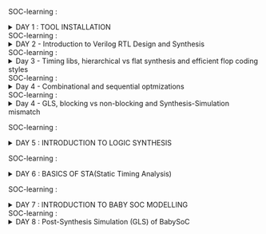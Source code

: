SOC-learning : <details>
           <summary>DAY 1 : TOOL INSTALLATION</summary>
           <p>YOSYS :
           
![Yosys](https://github.com/user-attachments/assets/90c11a4f-d722-4a08-9d82-67972123b419)
![Yosys_tool working snapshot](https://github.com/user-attachments/assets/99f9f510-5b3c-41a4-bce9-2c3401985754)
IVERILOG :

![iverilog    gtkwave](https://github.com/user-attachments/assets/dceb0649-e892-4cf7-873e-c22d8f292a26)
![iverilog_tool_working snapshot](https://github.com/user-attachments/assets/123ebf3e-50cc-4939-ac40-eb151dfc77d3)

gtkwave :

![gtkwave_tool_working_snapshot](https://github.com/user-attachments/assets/6bf15da3-4d17-4ff8-bfbc-0a20e5409c17)</p>
         </details>
SOC-learning :  <details>
           <summary>DAY 2 - Introduction to Verilog RTL Design and Synthesis</summary>
           BLOCK DIAGRAM OF IVERILOG BASED SIMULATION FLOW:
           ![Screenshot (283)](https://github.com/user-attachments/assets/74ccd96d-384d-4249-89a7-7d7580e52a36)
           Simulator:  -> RTL Design is checked for adherence to the spec by simulating the design.
                       -> Simualtor is the tool used for simulating the design. Iverilog is the tool used for this course
           Design : -> Design is the actual verilog code or the set of verilog codes which has the intended functionality
                       to meet with required specifications.
           Testbench : -> Testbench is the setup to apply stimulus(test_vectors) to the design to cehck its functionality.
           How Simulator works :
           -> Simulator looks for the changes on the input signals.
           -> Upon changes to the input the output is evaluated.
           -> If no change to the input, no change to the output
           -> Simulator is looking for change in the values of input.
           BLOCK DIAGRAM OF TESTBENCH
           ![Screenshot (282)](https://github.com/user-attachments/assets/855efcc4-f476-427c-97e2-b25658cfd65c)
           Yosys : -> Tool used for converting the RTL to netlist.
                   -> Yosys is the synthesizer use din the course.
           ![Screenshot (327)](https://github.com/user-attachments/assets/7311b5ac-14a5-46e8-8336-4fef102ef070)
           Gtkwave :  This is the tool used to see the waveforms of VCD files generated after giving testbench and netlist as an inputs to iverilog.
           Netlist is the representation of design in terms of cells present in the .lib
           Verify the synthesis- Block diagram :
           ![Screenshot (287)](https://github.com/user-attachments/assets/f69155c5-8b12-41b8-a0e5-3ed146ea6c63)
           </details>
SOC-learning :  <details>
           <summary>Day 3 - Timing libs, hierarchical vs flat synthesis and efficient flop coding styles</summary>
           Introduction to .lib :
           example of a .lib file is "sky_130_fd_sc_hd_tt_025c_1v80 : describes about process-tt corner , temperature : 25 C , Operating Voltage : 1.8 volts.
           This is specifying at a particular PVT corner, set of cells which were characterised and the information of those cells is given in terms of their timing and output capacitance  for all possible 
           combinations for differrent drive strenghts. We also have  power(leakage, dynamic and static) information also inside the cell. 
           ![Screenshot (301)](https://github.com/user-attachments/assets/09df6fcc-9c75-413c-8c35-0a8d43d92df7)
           ![Screenshot (302)](https://github.com/user-attachments/assets/e73a1414-052b-4349-9c5d-cd0f7910bb9b)
           Showing an example of a mutltiple_modules.v block : hierarchy vs flatten
           First presenting you the basic commands how to synthesize (hierarchy sub-module is taken as an example)
           ![yosys_synth_hier_1](https://github.com/user-attachments/assets/da6fd8fb-af1a-42dd-9ae3-74b085c4d222)
           ![yosys_synth_hier_2](https://github.com/user-attachments/assets/83bd9a4c-f416-4772-8216-930842b469e0)
           ![yosys_synth_hier_3](https://github.com/user-attachments/assets/14c32b9d-e0ec-43da-95cb-d2e5db9962d7)
           ![yosys_synth_hier_4](https://github.com/user-attachments/assets/180c79f6-951b-4991-9f92-f57761caedb2)
           Secondly, showing you the commands history required for falttening the hierarchy:
           ![commands_used_for_hierarchy_flatten](https://github.com/user-attachments/assets/c1e060b2-aba8-46e9-8a1d-8319c0f4c7c9)
           Observation of difference between written verilog code in hier vs flatten:
           ![submodule_flatten_verilog_code_after_synth](https://github.com/user-attachments/assets/22402a81-085b-453b-a0d0-513dfe216240)
           ![submodule_written_verilog_code_after_synth_hierarchy](https://github.com/user-attachments/assets/e2978027-bdfb-4160-aed1-c6ee440a52f4)
           One important thing about Synthesis is it always calculate the logical effort of the design and take appropriate cells from the .lib during synthesizing the circuit for optimisation.
           Advantages of Sub-module synthesis
           1.) When we have multiple instances of same module, we can save time by synthesizing the sub-module once and use it multiple times.
           2.) Divide and conquer : Let's say we have a massive design, which is unable to synthesize the netlist properly, we can break the netlist into couple of sub-modules , synthesize and stitch it later.
           Why flops ?,  A very important topic
           -> So, theoritically if we observe Glitch is one of the important reasons we went to the flops.
           -> With the flops in between the combinational circuit will actually prevent the glitches.
           Giving you the screenshot of the explanation :
           ![Screenshot (304)](https://github.com/user-attachments/assets/1fca88d0-3420-48d5-a7a2-1b1772739073)
           Different types of flops effiecient coding styles :
           Here we are looking into four flops coding styles:
           1.) ASynchrounous-reset
           2.) Synchronous-set
           3.) Asychrounous-reset-Synchrounous-reset
           4.) Asynchrounous-set
           We will not use syncres_asyncres.v d-ff because we will end up in the race around condition:
           ![Screenshot (303)](https://github.com/user-attachments/assets/9743ad75-1d70-4b4e-b597-0eee03997b4d)
           </details>
SOC-learning :  <details>
           <summary>Day 4  - Combinational and sequential optmizations</summary>
           There are some images of hand-wriiten notes I want to share with you for Combinational and sequential circuits logic optmization:
           Bare with my hand-writing , but it is really good info given in the videos i just wanted to share some of the knowledge I gained.
           ![WhatsApp Image 2024-07-30 at 6 11 15 PM (1)](https://github.com/user-attachments/assets/4db27caa-1b7b-48cf-9953-64c7adc43b19)
           ![WhatsApp Image 2024-07-30 at 6 11 15 PM](https://github.com/user-attachments/assets/cf5248b3-c5a8-4b29-9a67-ed15a3a6ddf0)
           ![WhatsApp Image 2024-07-30 at 6 11 16 PM](https://github.com/user-attachments/assets/dbcde17d-1c35-4090-a331-730c969f0be1)
           ![WhatsApp Image 2024-07-30 at 6 11 17 PM (1)](https://github.com/user-attachments/assets/6039d4b9-dbb3-4195-902b-e50f2cc341ab)
           ![WhatsApp Image 2024-07-30 at 6 11 17 PM (2)](https://github.com/user-attachments/assets/18330b16-7411-4403-9f39-646ab8ac3f1e)
           ![WhatsApp Image 2024-07-30 at 6 11 17 PM (3)](https://github.com/user-attachments/assets/c1ff989c-bf36-4477-95f4-7d56a64af252)
           ![WhatsApp Image 2024-07-30 at 6 11 17 PM (4)](https://github.com/user-attachments/assets/ca3cef79-fc32-4c5b-a9ed-ee5f857d2f8a)
           ![WhatsApp Image 2024-07-30 at 6 11 17 PM (5)](https://github.com/user-attachments/assets/61f95dbe-b651-41a7-8ed3-52cd1d4e3b54)
           ![WhatsApp Image 2024-07-30 at 6 11 17 PM (6)](https://github.com/user-attachments/assets/8ca9315c-f1f6-4bee-87ba-5f9ff3c194fc)
           ![WhatsApp Image 2024-07-30 at 6 11 17 PM (7)](https://github.com/user-attachments/assets/34126f45-44d3-43b4-be87-8888911b74e4)
           ![WhatsApp Image 2024-07-30 at 6 11 17 PM (8)](https://github.com/user-attachments/assets/d4ccab45-c82d-49f7-896a-a31a870352b0)
           ![WhatsApp Image 2024-07-30 at 6 11 17 PM (9)](https://github.com/user-attachments/assets/0f1136ab-9df7-4f6a-a5c2-8dc3939a60b1)
           ![WhatsApp Image 2024-07-30 at 6 11 17 PM (10)](https://github.com/user-attachments/assets/a68649af-dbef-48e8-9a20-aa3317fd35e4)
           ![WhatsApp Image 2024-07-30 at 6 11 17 PM (11)](https://github.com/user-attachments/assets/be7d25ea-6a82-43d5-a9aa-c73e327ff3e0)
           ![WhatsApp Image 2024-07-30 at 6 11 17 PM](https://github.com/user-attachments/assets/f30a6c51-17af-4ee3-ab0a-d05729b81569)
            Logical-optimisation :
           I am providing you a simple example of a mux optimised to and gate.
           Here are the screenshots of the optimisation :
           ![Screenshot (328)](https://github.com/user-attachments/assets/6e3002c3-537b-4651-af21-41cb9c027b50)
           ![Screenshot (329)](https://github.com/user-attachments/assets/949ad744-423a-4b9a-ba76-4000e4efa6e4)
           ![Screenshot (330)](https://github.com/user-attachments/assets/e63ee733-9180-48b8-8334-627342e0a976)
           Some of the advanced techniques explained for optimisation :
           1.) Cloning : So, in this technique if the slack between the launch flop to the capture flop is more then we can clone the launch flop closer the capture flop to optimise the timing.
           2.) Retiming : This means we can adjust the combinational logic between the flops to make the worst(setup of flop1, setup of flop2) to a better setup timing.
           Example of what i am speaking about will be available in the below screenshot .
           ![Screenshot (309)](https://github.com/user-attachments/assets/9dc8834f-866f-4f42-8ed9-b7f8337634fd)
           </details>
           SOC-learning :  <details>
           <summary>Day 4 - GLS, blocking vs non-blocking and Synthesis-Simulation mismatch</summary>
           What is GLS ?
           -> Running the testbench with netlist as Design under test
           -> Netlist is logically same as RTL code.
              * Same testbench will align with the design.
           why GLS ?
           -> Verify the logical correctness of design after synthesis.
           -> Ensuring the timing of the design is met.
              * For this GLS needs to be run with delay annotation.(Outisde the scope of this discussion)
           ![Screenshot (335)](https://github.com/user-attachments/assets/32520423-4675-41f7-9aaf-9fb909483c65)
           We will do GLS synthesis to check the functionality because of Synthesis simulation mismatch, 
           In the below screenshots you can observe some of the reasons for Synthesis simulation mismatch.
           ![Screenshot (336)](https://github.com/user-attachments/assets/1e2a1164-e002-420d-a9d5-d5ac74cff877)
           ![Screenshot (338)](https://github.com/user-attachments/assets/b8668877-90bd-4fb3-a736-441aebc4cb4b)
           Missing Sensitivity list :
           let us take an example of mux 2 x 1,
           if we only provide select line as an input to the sensitivity list this will break the logic because as we know that in simulation when the input changes then only the output changes . So, if the input lines are not provided to the mux in the sensitvity list then output does not change if input (i0 or i1) changes keeping the sel line constant.
           Giving you the screenshot of the missing sensitivity list.
           ![Screenshot (316)](https://github.com/user-attachments/assets/1f3f62bc-28dd-435b-9227-02b24edf1b41)
           Blocking and Non-blocking Statements in verilog :
           -> Inside always block
              * =  Blocking 
                executes the statements in the order it is written.
                So, the first statement is evaluated before the second statement.
              *  <= Non-blocking
                  Executes all the RHS when always block is entered and assigns to LHS.
                  Parallel evaluation.
             LAB work example to show bad_mux: 
             Which has the sensitivity Mismatch problem:
             Before GLS :
             Commands used before GLS :
             ![bad_mux_commands_before_GLS-1](https://github.com/user-attachments/assets/5194dcd6-a5d5-47e6-90a6-4869bd444526)
             Waveform to be observed how sensitivity list is effecting the output before GLS:
             ![Before_GLS_waveform_bad_max](https://github.com/user-attachments/assets/07ff8b96-b415-4f66-8246-21701388b6b1)
             Here, Output changes only when the sel line changes, it is independent of changes in the input. This is not desirable!.
             After GLS :
             ![bad_mux_commands_used_after_GLS](https://github.com/user-attachments/assets/5dceedb4-1b8c-4786-aa37-13bd2953ec29)
             ![bad_mux_commands_after_GLS-1](https://github.com/user-attachments/assets/ac4d75ed-e442-43e0-936d-83f3d6066512)
             We can clearly observe after the GLS ,the synthesised netlist is giving the waveforms where output changes when the input changes as well as sel line changes.
             So, This synthesized netlist will give us the mismatch and let us know that there is a correction in the RTL. So, hence the significance of the GLS(Gate level synthesis is explained).
             </details>

SOC-learning : <details>
           <summary>DAY 5 : INTRODUCTION TO LOGIC SYNTHESIS</summary>
           ![Screenshot (348)](https://github.com/user-attachments/assets/ed03062e-ced0-479c-922a-d58fcf52bf9d)
           ![Screenshot (349)](https://github.com/user-attachments/assets/8e0e0516-d500-43f5-a891-3f6172b9d698)
           ![Screenshot (351)](https://github.com/user-attachments/assets/05a61fdd-45b7-446c-8f9b-73388273e793)
           Digital logic helps us to deisgn the logic we want in real life applications like PC's,laptops, Washing machines etc.       
           We know that logic synthesis is  been done through synthesizing the rtl code.
           How did we do this ? .We will explain it in the next slide .
           ![Screenshot (352)](https://github.com/user-attachments/assets/cf43c6e6-0b42-4961-a6c3-374afe2c3c4e)
           Now we need to understand what is .lib ? .lib is the file which helps us to pick the right cell for the rtl logic in the synthesis. This depends on several factors like PVT corners, timing, power , drive strength  etc.
           So, when we synthesize the rtl logic we need to know which cells are required to meet the setup and hold violations , which cell has the better performance and less area.
           So, mainly the challenge engineers face is to optimise the PPA(Power,Performance and Area) . This is the , most important part in the whole VLSI design.
           ![Screenshot (354)](https://github.com/user-attachments/assets/a2f79ccd-37f9-4921-a6e1-a26965b33961).
           Then next comes to understand the significance of why we require the different types of cells in the .lib file and how we deal with this when we optimise the timing for the design.
           This is been explained in the next slides.
           ![Screenshot (355)](https://github.com/user-attachments/assets/c0ce811d-f5a8-4237-9bf9-bfaac45b99c0)
           ![Screenshot (356)](https://github.com/user-attachments/assets/62928bd6-2dac-44da-aa4e-06add0eadf50)
           ![Screenshot (357)](https://github.com/user-attachments/assets/4203518b-c509-440a-b870-215c079c0166)
           ![Screenshot (358)](https://github.com/user-attachments/assets/447251e1-18b4-4a43-8933-8ff07f5978ef)
           ![Screenshot (359)](https://github.com/user-attachments/assets/0f50c628-5918-46cb-8220-98f3531f9e39)
           ![Screenshot (360)](https://github.com/user-attachments/assets/688baf92-b232-46a5-9f0a-804b0bd3e221)
           Here i am gonna explain the synthesis illustration from a slide given.
           So, when we give an rtl code we know that we can synthesize the rtl code into gate level blocks .
           ![Screenshot (361)](https://github.com/user-attachments/assets/531d2f30-f336-4461-bc85-c5483f59571b)
           Now, we have to understand the significance of the constraints.
           How constraints are helpful in understanding which design is required for the application .
           Here is the slide which presents three implementations for a rtl code .
           ![Screenshot (362)](https://github.com/user-attachments/assets/4546c90d-583b-4fd1-be73-f8146d71b163)
           Let us know analyse which implementatation is the best 
           ![Screenshot (363)](https://github.com/user-attachments/assets/6adc6b1e-2fa1-46a2-a358-6b7affa4bd39)
           ![Screenshot (365)](https://github.com/user-attachments/assets/98a69b2c-c928-47f5-9364-c0e4049ccb17)
           Now from the explanation in the slides , we caanot confirm that implentation is always the best . Because we will take a coarse example which says that hold time is not meeting with the implentation 3 then we cannot prefer implementation 3.
           ![Screenshot (367)](https://github.com/user-attachments/assets/412cb933-5152-4381-93b9-891d41685089)
           ![Screenshot (368)](https://github.com/user-attachments/assets/626758df-15a5-4456-b77c-6bdbc08d3622)
           So, to decide which implemenatation is the best we need to know the constraints first.
           INTRODUCTION TO DC COMPILER
           DC compiler is the mostly used synthesis tool in the VLSI industry , This tool is developed by synopyss EDA vendor .
           Here are the slides which explain how dc_compiler synthesizes the rtl logic.
           Through slides we will understand how the rtl code gets sythesized , what is the terminlogy used in the industry for sythesis. Then we will get to know. Then we will understabnd the ASIC flow at top level and then we will understand how DC compiler flow will work at the top level through the block diagrams.
           ![Screenshot (370)](https://github.com/user-attachments/assets/abe0bfbe-3540-40ce-8f75-8904c8360298)
           ![Screenshot (373)](https://github.com/user-attachments/assets/7fe1459e-0b79-4a94-b15a-2bfd3af7eee5)
           ![Screenshot (374)](https://github.com/user-attachments/assets/dfa1d820-f45f-4f90-93a6-9e58a465fe02)
           ![Screenshot (377)](https://github.com/user-attachments/assets/53c7c71b-afe1-4b56-93a1-56e66b6a1473)
           ![Screenshot (379)](https://github.com/user-attachments/assets/bf9d5b30-2e17-4ec5-b19b-52fecc0a2f9d)
           ![Screenshot (380)](https://github.com/user-attachments/assets/9b45a871-b0de-4386-8f6e-dd0d48a0e8b8)
           I am providing you some of the lab work I had done with DC compiler tool .
           ![Screenshot (397)](https://github.com/user-attachments/assets/950a36c4-ce7c-458c-847a-de18deb12486)
           ![Screenshot (398)](https://github.com/user-attachments/assets/c5325f49-33c8-4590-a199-4fc8b5fcdd34)
           ![Screenshot (399)](https://github.com/user-attachments/assets/eca3ee7d-960e-47c2-a740-daec9e304a00)
           ![Screenshot (400)](https://github.com/user-attachments/assets/a4ccbfb1-f98f-45dd-95aa-582a9fd1fd14)
           ![Screenshot (401)](https://github.com/user-attachments/assets/57851f14-3419-4f88-bc9b-b8d18609018e)
           ![Screenshot (402)](https://github.com/user-attachments/assets/c8f1b3d6-5699-4e36-8235-16649b33ce9f)
           I am also giving you some lab notes I prepared.
           ![WhatsApp Image 2024-08-10 at 3 01 28 PM](https://github.com/user-attachments/assets/b5296c2b-71a4-46af-882d-5551a481f731)
           ![WhatsApp Image 2024-08-10 at 3 01 40 PM](https://github.com/user-attachments/assets/71f83071-cf09-4d6e-803f-569244dd705c)
           ![WhatsApp Image 2024-08-10 at 3 01 54 PM](https://github.com/user-attachments/assets/50049d84-f421-4bf5-8e24-2cb3117e7ec3)
           </details>
           
SOC-learning : <details>
           <summary>DAY 6 : BASICS OF STA(Static Timing Analysis)</summary>
           First slide explains:
           Max delay constraint : Constraint which says that this is the max delay we can have in the design to make it function normally. If it is more than this it will effect the performance. (Setup time)
           Min delay constarint : Constarint which says that this is the min delay constarint we can have in the design , so that the design will not get it's performance deteriorated. (Hold time)
           ![Screenshot (408)](https://github.com/user-attachments/assets/989fc8d4-43c4-465d-ac8e-98c9b6a6bccc)
           Now, we will understand this water bucket analogy while analysing what are the factors that gonna effect the delay.
           ![Screenshot (409)](https://github.com/user-attachments/assets/cf27e67a-3d6c-4884-a32e-d95c0b2bf3c5)
           ![Screenshot (412)](https://github.com/user-attachments/assets/a9fd146d-2aba-4846-9099-526323cf9c0f)
           Water Bucket analogy says that the delay of the cell is the function of input transition and ouptut capacitance.
           ![Screenshot (415)](https://github.com/user-attachments/assets/11ef81af-e106-470c-bfea-ccc6a616e264)
           Here is something we need to understand about timing arcs in comabinational and sequential circuits:
           They are useful in the analysis of the delay in a cell.
           ![Screenshot (416)](https://github.com/user-attachments/assets/e6a8e1c5-7bd5-464f-afdc-9b8c2095ae7a)
           ![Screenshot (420)](https://github.com/user-attachments/assets/e5bdb40d-37a9-4689-836f-74282f4a46f7)
           Now, we need to understand the timing paths. This is really important when you do physcial design beacause, we need to know the worst case scenario of the design to know what frequency can it work on without breaking the functionality. This paths are generally called as critical paths.
           ![Screenshot (425)](https://github.com/user-attachments/assets/de1fd449-7042-46f1-8acc-bf0d9d528811)
           Here is one of the beautiful explanation given regarding a design and how to model the design by considering the constraints. 
           ![Screenshot (426)](https://github.com/user-attachments/assets/7bad3e15-ae2e-456e-8909-0e8a9875c1c8)
           ![Screenshot (428)](https://github.com/user-attachments/assets/fa06479a-4a49-4b5e-bd8c-8742947dda03)
           ![Screenshot (429)](https://github.com/user-attachments/assets/11a2ab87-f432-465d-99a2-4cdc1f94afe8)
           ![Screenshot (430)](https://github.com/user-attachments/assets/3d4c4bec-a1ad-4009-959b-0b127af81d50)
           ![Screenshot (431)](https://github.com/user-attachments/assets/50568dfa-d113-4ea9-a907-52aff451640f)
           ![Screenshot (432)](https://github.com/user-attachments/assets/6bcf7855-b5c9-46db-b9fe-bb97bdedf63c)
           ![Screenshot (433)](https://github.com/user-attachments/assets/d15bb8ee-cf35-48ea-8841-86318854089a)
           ![Screenshot (434)](https://github.com/user-attachments/assets/770fff06-b215-4b7d-8774-516a11b70248)
           ![Screenshot (435)](https://github.com/user-attachments/assets/81a354f0-7e48-4405-bc7c-921822a588e6)
           ![Screenshot (436)](https://github.com/user-attachments/assets/007dd20a-bc4a-4dff-83f7-932d697a95d7)
           ![Screenshot (437)](https://github.com/user-attachments/assets/4d6587cd-8e36-4b40-9ba8-e40c41f7e182)
           ![Screenshot (438)](https://github.com/user-attachments/assets/7f99c05f-3361-42a6-8fea-bd6f56bd2d64)
           ![Screenshot (439)](https://github.com/user-attachments/assets/0176fd07-1cdf-4e9d-a344-811edd4d80d8)
           ![Screenshot (440)](https://github.com/user-attachments/assets/ed75ee75-0c21-49bc-abd8-15b3bbaa5676)
           ![Screenshot (441)](https://github.com/user-attachments/assets/45a0c7ed-4cf9-4c4c-97f3-370d97e8c5c0)
           ![Screenshot (442)](https://github.com/user-attachments/assets/76fb2e94-3bf0-404f-ac36-fca94b079b82)
           So, here we took only analyzed the setup time , we should also analyze the hold time for IO paths.
           There is another important concept called as timimg unateness . 
           Which helps us to know the timing sense of the block present in the .lib.
           ![Screenshot (451)](https://github.com/user-attachments/assets/277cd9aa-c1c8-4515-9f31-1a433152d508)
           This is what some of the lab work which helped me to understand  DC compiler tool , practice this stuff 
           ![Screenshot (454)](https://github.com/user-attachments/assets/c749f391-1327-4bf5-ae0b-eebe76e006de)
           ![Screenshot (455)](https://github.com/user-attachments/assets/d719e9b0-1dfb-4eba-9f4d-bfc7ff98218f)
           ![Screenshot (456)](https://github.com/user-attachments/assets/9d38651d-3587-4ce0-85c3-9e15f55c0db7)
           ![Screenshot (457)](https://github.com/user-attachments/assets/e1b02e7e-b6be-4a7e-8ec9-94a3669d6842)
           ![Screenshot (458)](https://github.com/user-attachments/assets/79961ac0-1c98-4f9f-9532-bddc3a6c248a)
           ![Screenshot (459)](https://github.com/user-attachments/assets/1ab810b3-1767-4be9-b991-f835731a45af)
           ![Screenshot (460)](https://github.com/user-attachments/assets/8dd5c0d5-28ed-4abb-a91d-5b724dc784c2)
           ![Screenshot (461)](https://github.com/user-attachments/assets/325b48b4-b475-4dd4-b658-bcd24560384e)
           ![Screenshot (462)](https://github.com/user-attachments/assets/1ddc94c7-0cdc-4e70-8de4-6df3d4ebbd27)
           ![Screenshot (463)](https://github.com/user-attachments/assets/6347f81c-9913-4dd4-99e1-115717e24965)
           ![Screenshot (464)](https://github.com/user-attachments/assets/2d010e68-43e0-47a3-83fd-89caabbfc935)
           ![Screenshot (465)](https://github.com/user-attachments/assets/4ede5a97-9e60-4c85-bd36-f93c34247dfe)
           ![Screenshot (466)](https://github.com/user-attachments/assets/70a150d0-2ec8-4513-a2fa-8a0472bab0b4)
           ![Screenshot (467)](https://github.com/user-attachments/assets/e7664ce7-8268-420e-9b2c-5ef70c7dd75d)
           ![Screenshot (468)](https://github.com/user-attachments/assets/8a8f80ae-06d6-43f4-bee6-2430cb058720)
           ![Screenshot (469)](https://github.com/user-attachments/assets/2009c2df-1892-4561-be22-097c7e3bd1b4)
           ![Screenshot (470)](https://github.com/user-attachments/assets/72a79b10-267e-4496-afad-bb2f667545a2)
           ![Screenshot (471)](https://github.com/user-attachments/assets/fa7b9533-fd12-4d81-94ee-8938b3094534)
           ![Screenshot (472)](https://github.com/user-attachments/assets/23d5ce1c-068b-4bcf-83fa-adfa132deaf8)
           ![Screenshot (473)](https://github.com/user-attachments/assets/7eceff97-c894-434c-bad7-1a6c913d4f37)
           </details>
           
SOC-learning : <details>
           <summary>DAY 7 : INTRODUCTION TO BABY SOC MODELLING</summary>
           What is a SoC and Why SoC should be used ? :
A System on a Chip (SoC) is an integrated circuit that consolidates all the necessary components of a computer or other electronic system onto a single chip. These components typically include:

Central Processing Unit (CPU): The primary processor responsible for executing instructions and managing tasks.
Memory: Such as RAM and ROM, for temporary and permanent data storage.
Input/Output (I/O) Ports: Interfaces for communication with other devices and peripherals.
Graphics Processing Unit (GPU): Handles rendering of images and video.
Digital Signal Processor (DSP): Specializes in handling audio and video processing.
Other specialized modules: These can include wireless communication components (e.g., Wi-Fi, Bluetooth), power management circuits, and sensors.
Key Advantages of SoCs :

Size Reduction: Integrating multiple components into a single chip significantly reduces the overall size of the device.
Power Efficiency: SoCs typically consume less power than systems with discrete components because of optimized interconnections and reduced need for external interfaces.
Performance: Close proximity of components can lead to faster data transfer rates and improved overall performance.
Cost Efficiency: Manufacturing a single chip can be more cost-effective than producing multiple separate components, leading to lower production costs for the end devices.
Reliability: Fewer interconnections between separate components reduce the likelihood of failure due to connection issues.
Common Applications of SoCs :

Smartphones and Tablets: SoCs are fundamental in mobile devices due to their compact size and efficiency.
Wearable Devices: Such as smartwatches and fitness trackers, which require compact and power-efficient processing.
IoT Devices: Internet of Things (IoT) devices often use SoCs to handle various sensors and connectivity tasks.
Embedded Systems: Used in automotive, industrial, and consumer electronics for dedicated processing tasks.
Examples of Popular SoCs :

Apple A-Series: Used in iPhones and iPads.
Qualcomm Snapdragon: Found in many Android smartphones.
Samsung Exynos: Used in Samsung devices.
NVIDIA Tegra: Used in devices like the Nintendo Switch.
Challenges and Considerations :

Design Complexity: Integrating multiple functions onto a single chip is complex and requires sophisticated design and manufacturing processes.
Heat Management: Concentrating multiple components in a small area can lead to heat dissipation issues, which need to be managed effectively.
Flexibility: SoCs are less flexible than discrete systems because they are highly integrated and customized for specific applications.
Overall, SoCs play a crucial role in modern electronics by enabling more compact, efficient, and powerful devices.

Types of SoC :
• SoCs built around a microcontroller • SoCs built around a microprocessor, often found in cell phones • Specialized application-specific integrated circuit SoCs designed for specific applications that do not fit into the above two categories

SoC Structure :
• An SoC consists of hardware functional units, including microprocessors that run software code, as well as a communications subsystem to connect, control, direct and interface between these functional modules. • Functional components: Processor Cores, Memory, Interfaces, Digital Signal Processor, others • Intermodule communication: Bus-Based Communication, Network on a chip.

SoC Design Flow :
SoC development process can be broken into multiple stages as illustrated in the following figure:
SoC Design Flow
Specification and Planning:

Define the system requirements, including performance, power, area, and functionality.
Choose the target applications and markets.
Architecture Design:

Develop the overall architecture, including CPU, GPU, memory, and peripherals.
Define the interconnect scheme and data flow.
Component Selection:

Choose standard IP cores (e.g., processors, memory controllers) or design custom components.
Ensure compatibility and integration capability of all components.
Integration and Verification:

Integrate the chosen components into a unified design.
Perform extensive verification using simulation, emulation, and formal methods to ensure functionality and performance.
Physical Design:

Perform synthesis to convert the high-level design into a gate-level netlist.
Conduct floorplanning, placement, and routing to create the physical layout of the chip.
Optimize for power, performance, and area (PPA).
Fabrication and Testing:

Send the final design to a semiconductor foundry for fabrication.
Perform post-fabrication testing to ensure the chip meets specifications.
Software Development:

Develop and optimize software to run on the SoC, including drivers, operating systems, and applications.

Ensure seamless integration between hardware and software components.

![SOC-designlifecycle-ezgif com-webp-to-jpg-converter](https://github.com/user-attachments/assets/a00144f8-e7f4-42b6-bec7-086b784e2490)

Introduction to VSDBabySoC :
VSDBabySoC is a small yet powerful RISCV-based SoC. The main purpose of designing such a small SoC is to test three open-source IP cores together for the first time and calibrate the analog part of it. VSDBabySoC contains one RVMYTH microprocessor, an 8x-PLL to generate a stable clock, and a 10-bit DAC to communicate with other analog devices.
![357534769-d7dcc6b8-e7dd-4fed-be88-7991e110a4eb](https://github.com/user-attachments/assets/e6cf23f7-489a-4c02-81de-09e51ed3dde5)

BabySoC Components
RVMYTH
RVMYTH: The RVMYTH core is a simple RISC V-based CPU designed for educational purposes and small-scale applications. It provides a practical example of a RISC-V processor implementation.
PLL
Phase-Locked Loop (PLL): A phase-locked loop or PLL is a control system that generates an output signal whose phase is related to the phase of an input signal. PLLs are widely used for synchronization purposes, including clock generation and distribution.
DAC
Digital-to-Analog Converter (DAC): A DAC is a system that converts a digital signal into an analog signal. DACs are widely used in modern communication systems, enabling the generation of digitally-defined transmission signals.

REFERENCES:
https://github.com/Subhasis-Sahu/SFAL-VSD?tab=readme-ov-file#what-is-a-soc-and-why-soc-should-be-used--
https://github.com/vpamidi9/sfal-vsd-venkatesh

Note :

RVMYTH is designed and created by the TL-Verilog language. So we need a way for compile and transform it to the Verilog language and use the result in our SoC. Here the sandpiper-saas could help us do the job.
Step-by-Step process of modelling :
Install These Required Packages:

 $ sudo apt install make python python3 python3-pip git iverilog gtkwave docker.io
 $ sudo chmod 666 /var/run/docker.sock
 $ cd ~
Step-by-Step process of modelling :

1.)  While installing pip there are some challenges I faced while downloading the sandpiper-saas
 ![pip-sandpiper-error](https://github.com/user-attachments/assets/ed4a499d-ac2d-43ba-96e0-fa2698474099)
 The work-around which helped to overcome the problem of downloading the sandpiper -saas
 ![work-around-fixing-pip-sandpiper-saas-module](https://github.com/user-attachments/assets/2f2eb6d9-b037-4d13-99f2-8e93df99a5b6)
 ![sandpiper-saas screenshot](https://github.com/user-attachments/assets/6fbb6d59-2ef2-4a10-a3c8-9ef3929d04f4)
 
2.)
 ```
git clone https://github.com/manili/VSDBabySoC.git - clone this repo containing VSDBabySoC design files and testbench.

cd /home/sai-goutham/VSDBabySoC

sandpiper-saas -i ./src/module/*.tlv -o rvmyth.v --bestsv --noline -p verilog --outdir ./src/module/ - to translate .tlv definition of rvmyth into .v definition.
```
It will generate following .v files rvmyth.v and rvmyth_gen.v.

view the ouput vcd file: cd /home/sai-goutham/VSDBabySoC/output/pre_synth_sim.vcd

waveform: DAC output is verified along with out 
![BabySoC_functional_waveforms](https://github.com/user-attachments/assets/edf8c039-6dee-4cda-9afd-a7f841cdbab8)
</details>
SOC-learning : <details>
           <summary>DAY 8 : Post-Synthesis Simulation (GLS) of BabySoC</summary>

#**Why do pre-synthesis Simulation? Why not just do post-synthesis Simulation? :**

Pre-synthesis simulation is done according to the logic we have designed for and written -> only functionality.
Post synthesis simulation / ‘gate level simulation’ is done after synthesis considering each and every gate delays into account. It reports the violations in both functionality and timing.
This also shows the mismatches we are likely to get due to wrong usage of operators and inference of latches.
For ex: using ‘X’(simulator terms/ synthesizer terms) - ‘Unknown’/“Don’t care”.

#**GLS: a brief introduction :**

The term "gate level" refers to the netlist view of a circuit, usually produced by logic synthesis.
So while RTL simulation is pre-synthesis, GLS is post-synthesis.
The netlist view is a complete connection list consisting of gates and IP models with full functional and timing behavior.
RTL simulation is a zero delay environment and events generally occur on the active clock edge.
GLS can be zero delay also, but is more often used in unit delay or full timing mode.
Gate level simulation is used to boost the confidence regarding implementation of a design and can help verify dynamic circuit behaviour, which cannot be verified accurately by static methods. It is a significant step in the verification process.

#**To synthesize the VSDBabySoC design,**
##**Converting .lib file to .db file**

Errors while reading the .lib file 

![errors_encountered_while_read_lib_post_gls](https://github.com/user-attachments/assets/08f4286f-14e3-43b4-baa3-36d8f6aeb0bd)

After rectifying the issue in the .lib file , we are able to read the .lib file successfully while converting .lib file to .db file 

![fixed_errors_while_Read_lib_post_GLS](https://github.com/user-attachments/assets/b9779da9-eaa7-4bc5-bf7d-92c75623ec13)

Convert .lib file to .db file using Synopsys Library Compiler (lc_shell). We need .db format for avsddac.lib, avsdpll.lib & sky130_fd_sc_hd__tt_025C_1v80.lib.

So, just as a heads up , if you are unsuccessful in coverting the .lib to .db files then please installl the sky130_fd_sc_hd__tt_025C_1v80.lib file 
**Use below command to downlaod latest sky130_fd_sc_hd__tt_025C_1v80.lib file:**

wget [https://raw.githubusercontent.com/efabless/skywater-pdk-libs-sky130_fd_sc_hd/master/timing/sky130_fd_sc_hd__tt_025C_1v80.lib](https://raw.githubusercontent.com/efabless/skywater-pdk-libs-sky130_fd_sc_hd/master/timing/sky130_fd_sc_hd__tt_025C_1v80.lib)

Commands I used to convert .lib to db files :
```
cd /home/sai/VSDBabySoC/src/lib
lc_shell
read_lib sky130_fd_sc_hd__tt_025C_1v80.lib
write_lib avsdpll -format db -output sky130_fd_sc_hd__tt_025C_1v80.db
```
This is the output we will see after the coversion of .lib to .db file

![coversion_lib_to_db](https://github.com/user-attachments/assets/c899d1ea-dd28-4fcb-854a-5203b4c803f3)

## Lab - Synthesis and Post Synthesis (Gate Level) Simulation

### Below commands to perform the synthesis:

```
cd /home/sai/VSDBabySoC/
dc_shell
set target_library /home/sai/VSDBabySoC/src/lib/sky130_fd_sc_hd__tt_025C_1v80.db
set link_library {* /home/sai/VSDBabySoC/src/lib/sky130_fd_sc_hd__tt_025C_1v80.db /home/sai/VSDBabySoC/src/lib/avsddac.db /home/sai/VSDBabySoC/src/lib/avsdpll.db}
set search_path { /home/sai/VSDBabySoC/src/include/ /home/sai/VSDBabySoC/src/module/}
read_file {sandpiper_gen.vh  sandpiper.vh  sp_default.vh  sp_verilog.vh clk_gate.v rvmyth.v rvmyth_gen.v vsdbabysoc.v} -autoread -top vsdbabysoc
link
read_sdc /home/sai/VSDBabySoC/src/sdc/vsdbabysoc_synthesis.sdc
compile_ultra
write_file -format verilog -hierarchy -output /home/sai/VSDBabySoC/output/babysoc_netlist.v
report_qor > report_qor.txt
```
### QOR Report
![qor_without_sdc_constraints](https://github.com/user-attachments/assets/23a1a03d-7960-474c-a020-e42a58155a51)
![qor_without_sdc_constraints_2](https://github.com/user-attachments/assets/5c4b92c6-8217-4b25-a272-cb0d98a17765)

### Commands to perform post-synthesis simulation:
```
iverilog -DFUNCTIONAL -DUNIT_DELAY=#1 -o ./output/post_synth_sim.out ./src/gls_model/primitives.v ./src/gls_model/sky130_fd_sc_hd.v ./output/vsdbabysoc_net.v ./src/module/avsdpll.v ./src/module/avsddac.v ./src/module/testbench.v
cd output
./post_synth_sim.out
gtkwave dump.vcd
```
### post-synth and pre-synth wave forms are same :
We see the same output for pre synthesis and post synthesis : (Verified that functionality is same for pre-synthesis and post-synthesis)
#### pre-synth :
![Pre-GLS-BabySoC_functional_waveforms](https://github.com/user-attachments/assets/eaa856f1-7c68-4e34-8d53-a0cb6c5ae1c2)
#### post-synth :
![post_GLS_synthesis_waveform](https://github.com/user-attachments/assets/2ec637cb-f6b7-4c92-b1d1-9881e7afa74d)

## Lab - Synthesis with SDC Constraints
### Synthesis using constraints:
In SDC file we have defined the constrains based on the constrains we will synthesis our design.
Following are the constrains add in the vsdbabysoc_synthesis.sdc file in the folder /home/sai/VSDBabySoC/src/sdc/
```
set_units -time ns
set_max_area 8000
set_load -pin_load 0.5 [get_ports OUT]
set_load -min -pin_load 0.5 [get_ports OUT]
create_clock [get_pins pll/CLK] -name clk -period 10 -waveform {0 5}
set_clock_latency 1 [get_clocks clk]
set_clock_latency -source 2 [get_clocks clk]
set_clock_uncertainty 0.5  [get_clocks clk]
set_max_delay 10 -from [get_pins dac/OUT] -to [get_ports OUT]
set_input_delay -clock clk -max 4 [get_ports VCO_IN]
set_input_delay -clock clk -min 1 [get_ports VCO_IN]
set_input_delay -clock clk -max 4 [get_ports ENb_CP]
set_input_delay -clock clk -min 1 [get_ports ENb_CP]
set_input_transition -max 0.4 [get_ports VCO_IN]
set_input_transition -min 0.1 [get_ports VCO_IN]
set_input_transition -max 0.4 [get_ports ENb_CP]
set_input_transition -min 0.1 [get_ports ENb_CP]

```
### Commands to perform synthesis with SDC constraints:

```
cd /home/sai/VSDBabySoC/
dc_shell
set target_library /home/sai/VSDBabySoC/src/lib/sky130_fd_sc_hd__tt_025C_1v80.db
set link_library {* /home/sai/VSDBabySoC/src/lib/sky130_fd_sc_hd__tt_025C_1v80.db /home/sai/VSDBabySoC/src/lib/avsddac.db /home/sai/VSDBabySoC/src/lib/avsdpll.db}
set search_path { /home/sai/VSDBabySoC/src/include/ /home/sai/VSDBabySoC/src/module/}
read_file {sandpiper_gen.vh  sandpiper.vh  sp_default.vh  sp_verilog.vh clk_gate.v rvmyth.v rvmyth_gen.v vsdbabysoc.v} -autoread -top vsdbabysoc
link
read_sdc /home/sai/VSDBabySoC/src/sdc/vsdbabysoc_synthesis.sdc
compile_ultra
write_file -format verilog -hierarchy -output /home/sai/VSDBabySoC/output/babysoc_netlist.v
report_qor > report_qor_sdc.txt
report_timing -nets -attributes -input_pins -transition_time -delay_type max > report_setup_sdc.txt
report_timing -nets -attributes -input_pins -transition_time -delay_type min > report_hold_sdc.txt
```
Compare and observe the differences between qor report before using and after using sdc constraints:

**gvimdiff report_qor.txt report_qor_sdc.txt **














           


